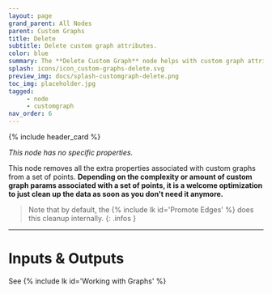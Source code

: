 ```yaml
---
layout: page
grand_parent: All Nodes
parent: Custom Graphs
title: Delete
subtitle: Delete custom graph attributes.
color: blue
summary: The **Delete Custom Graph** node helps with custom graph attributes that have become garbage. It's important to delete them to speed up data processing once you don't need them.
splash: icons/icon_custom-graphs-delete.svg
preview_img: docs/splash-customgraph-delete.png
toc_img: placeholder.jpg
tagged: 
     - node
     - customgraph
nav_order: 6
---
```


{% include header_card %}

*This node has no specific properties.*

This node removes all the extra properties associated with custom graphs from a set of points.  **Depending on the complexity or amount of custom graph params associated with a set of points, it is a welcome optimization to just clean up the data as soon as you don't need it anymore.**  

>Note that by default, the {% include lk id='Promote Edges' %} does this cleanup internally.
{: .infos }

---
# Inputs & Outputs
See {% include lk id='Working with Graphs' %}